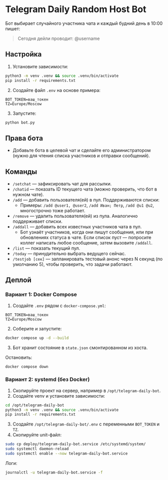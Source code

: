 # Telegram Daily Random Host Bot

Бот выбирает случайного участника чата и каждый будний день в 10:00 пишет:

> Сегодня дейли проводит: @username

## Настройка

1. Установите зависимости:

```bash
python3 -m venv .venv && source .venv/bin/activate
pip install -r requirements.txt
```

2. Создайте файл `.env` на основе примера:

```env
BOT_TOKEN=ваш_токен
TZ=Europe/Moscow
```

3. Запустите:

```bash
python bot.py
```

## Права бота

- Добавьте бота в целевой чат и сделайте его администратором (нужно для чтения списка участников и отправки сообщений).

## Команды

- `/setchat` — зафиксировать чат для рассылки.
- `/chatid` — показать ID текущего чата (можно проверить, что бот в нужном чате).
- `/add` — добавить пользователя(ей) в пул. Поддерживаются списки:
  - Примеры: `/add @user1, @user2`, `/add Иван; Петр`, `/add @u1 @u2`, многострочно тоже работает.
- `/remove` — удалить пользователя(ей) из пула. Аналогично поддерживает списки.
- `/addall` — добавить всех известных участников чата в пул.
  - Бот узнаёт участников, когда они пишут сообщения, или при обновлениях статуса в чате. Если список пуст — попросите коллег написать любое сообщение, затем вызовите `/addall`.
- `/list` — показать текущий пул.
- `/today` — принудительно выбрать ведущего сейчас.
- `/testjob [сек]` — запланировать тестовый анонс через N секунд (по умолчанию 5), чтобы проверить, что задачи работают.

## Деплой

### Вариант 1: Docker Compose

1. Создайте `.env` рядом с `docker-compose.yml`:

```env
BOT_TOKEN=ваш_токен
TZ=Europe/Moscow
```

2. Соберите и запустите:

```bash
docker compose up -d --build
```

3. Бот хранит состояние в `state.json` смонтированном из хоста.

Остановить:

```bash
docker compose down
```

### Вариант 2: systemd (без Docker)

1. Скопируйте проект на сервер, например в `/opt/telegram-daily-bot`.
2. Создайте venv и установите зависимости:

```bash
cd /opt/telegram-daily-bot
python3 -m venv .venv && source .venv/bin/activate
pip install -r requirements.txt
``` 

3. Создайте `/opt/telegram-daily-bot/.env` с переменными `BOT_TOKEN` и `TZ`.
4. Скопируйте unit-файл:

```bash
sudo cp deploy/telegram-daily-bot.service /etc/systemd/system/
sudo systemctl daemon-reload
sudo systemctl enable --now telegram-daily-bot.service
```

Логи:

```bash
journalctl -u telegram-daily-bot.service -f
```
